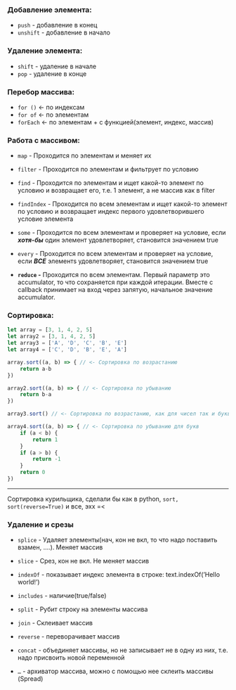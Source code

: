 ### Добавление элемента:

- `push` - добавление в конец
- `unshift` - добавление в начало

### Удаление элемента:

- `shift` - удаление в начале
- `pop` - удаление в конце

### Перебор массива:

- `for ()` ← по индексам
- `for of` ← по элементам
- `forEach` ← по элементам + с функцией(элемент, индекс, массив)

### Работа с массивом:

- `map` - Проходится по элементам и меняет их
    
- `filter` - Проходится по элементам и фильтрует по условию
    
- `find` - Проходится по элементам и ищет какой-то элемент по условию и возвращает его, т.е. 1 элемент, а не массив как в filter
    
- `findIndex` - Проходится по всем элементам и ищет какой-то элемент по условию и возвращает индекс первого удовлетворившего условие элемента
    
- `some` - Проходится по всем элементам и проверяет на условие, если _**хотя-бы**_ один элемент удовлетворяет, становится значением true
    
- `every` - Проходится по всем элементам и проверяет на условие, если _**ВСЕ**_ элементs удовлетворяет, становится значением true
    
- **`reduce` -** Проходится по всем элементам. Первый параметр это accumulator, то что сохраняется при каждой итерации. Вместе с callback принимает на вход через запятую, начальное значение accumulator.
    

### Сортировка:

```jsx
let array = [3, 1, 4, 2, 5]
let array2 = [3, 1, 4, 2, 5]
let array3 = ['A', 'D', 'C', 'B', 'E']
let array4 = ['C', 'D', 'B', 'E', 'A']

array.sort((a, b) => { // <- Сортировка по возрастанию
    return a-b
})

array2.sort((a, b) => { // <- Сортировка по убыванию
    return b-a
})

array3.sort() // <- Сортировка по возрастанию, как для чисел так и букв

array4.sort((a, b) => { // <- Сортировка по убыванию для букв
    if (a < b) {
        return 1
    }
    if (a > b) {
        return -1
    }
    return 0
})
```

---
Сортировка курильщика, сделали бы как в python, `sort, sort(reverse=True)` и все, эхх =<


### Удаление и срезы

- `splice` - Удаляет элементы(нач, кон не вкл, то что надо поставить взамен, ….). Меняет массив

- `slice` - Срез, кон не вкл. Не меняет массив

- `indexOf` - показывает индекс элемента в строке: text.indexOf(’Hello world!’)

- `includes` - наличие(true/false)

- `split` - Рубит строку на элементы массива

- `join` - Склеивает массив

- `reverse` - переворачивает массив

- `concat` - объединяет массивы, но не записывает не в одну из них, т.е. надо присвоить новой переменной

- `…` - архиватор массива, можно с помощью нее склеить массивы (Spread)